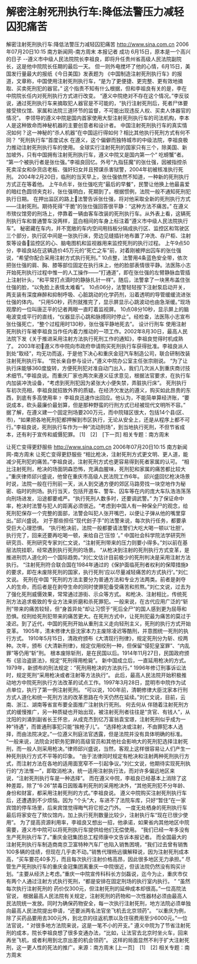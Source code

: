 # 解密注射死刑执行车:降低法警压力减轻囚犯痛苦

解密注射死刑执行车:降低法警压力减轻囚犯痛苦
http://www.sina.com.cn 2006年07月20日10:15 南方新闻网-南方周末
本报记者 成功
6月15日，原本是一个高兴的日子 --遵义市中级人民法院院长李祖良，即将升任贵州省高级人民法院副院长，这是他中院院长任期的最后一天。
但一则外电搅坏了他的心情，6月15日，美国发行量最大的报纸《今日美国》发表题为
《中国制造注射死刑执行车》的报道，文章称，中国使用注射死刑执行车，“是为了更便捷、更完整、更有效地摘取、买卖死刑犯的器官。”
这个指责不知有什么根据，但和李祖良有关的是，李在中院院长任内对死刑执行方式进行改变。
“遵义中院绝对不存在这个情况。”李反驳说，通过死刑执行车来摘取犯人器官是不可能的，“执行注射死刑后，死者尸体要接受殡仪馆、家属和法院三道环节的监督，不可能出现违反人权、买卖人体器官的情况”。
李领导的遵义中院是国内首家使用大型注射死刑执行车的司法机构，李本人是这种致命而神秘机器的主要创意者和设计者。
中国注射死刑执行车的真实情况如何？这一神秘的“杀人机器”在中国运行得如何？相比其他执行死刑方式有何不同？
“死刑执行车”首度试水
在遵义，这个偏僻而独特城市的中级法院，李祖良极力推动注射死刑执行车的使用。
全球实行注射死刑的国家只有三个，除美国、新加坡外，只有中国拥有注射死刑执行车，遵义中院又是国内第一个“ 吃螃蟹”者。
“第一个被执行者是张仕强。”李祖良回忆。外号“九指狂魔”的张仕强，因被指控杀死卖淫女和杂货店老板、强奸妇女并且预谋杀害狱警，2004年初被核准执行死刑。
2004年2月20日，临刑的当天早上，张仕强依然不知道，一种新的死刑执行方式正在等着他。
上午8点半，张仕强吃完“最后的早餐”，民警让他换上他最喜爱的暗红色圆领夹克衫，张仕强明白，死期到了。根据惯例，法院一般不通知死刑犯执行日期。
在押出监区的路上法警告诉张仕强，将对他采取全新的死刑执行方式——注射死刑。期待死得“干脆”的张仕强回答很平静：“这种方法不痛苦。”
在遵义市殡仪馆旁的刑场上，停靠着一辆由客车改装的死刑执行车。从外表上看，这辆死刑执行车和普通警车没两样，蓝白相间的车身上标注着“遵义市中级人民法院执行车”。
秘密藏在车内，并不宽敞的车内空间用挡板分隔成执行区、监控区和驾驶区三个部分，执行区中间是一张执行床，旁边见缝插针地布置了冲洗、存尸柜、注射泵等设备监控区的心、脑电图机和监视器用来监控死刑的执行过程。
上午9点50分，李祖良站在这辆造价45万元的“死亡之车”前，对着刚被押出囚车的张仕强说，“希望你配合采用注射方式执行死刑。”
10点整，法警用4条蓝色安全带，依次把张仕强的肩、胸、膝等部位固定在执行床上，他的脸部表情很平静。法医陈小志开始死刑执行过程中惟一的人工操作——“打通道”，即在张仕强的左臂静脉血管插上注射针头，“和平常打点滴时的静脉扎针一样”。随后，法警拿了一块黑布盖住张仕强的脸，“以免脸上表情太难看”。
10点06分，法警轻轻按下注射泵启动开关，两支装有深度麻醉和抑制呼吸、心脏跳动的化学药剂，沿着透明的导管缓缓流进张仕强的体内。
“只用50秒，药剂就推完了，显示屏显示心跳波动也由急渐缓。”现场观摩的一位叫唐正平的记者两眼一直盯着监视屏。
10点08分10秒，显示屏上的脑电波变成平行的直线，“仪器显示心跳和脉搏同时停止”。经检查，法医陈小志宣布张仕强死亡，“整个过程用时130秒，张仕强平静地死去”。
设计行刑车
使用注射死刑执行车被李祖良当作任内着力推动的一项工作。2002年8月30日，最高人民法院下发《关于推进采用注射方法执行死刑工作的通知》，李祖良觉得时机成熟了。
2003年初遵义市中院向市政府申请购买死刑执行车获得批准。李祖良派人到处“取经”，均无功而返，于是他下决心和重庆金冠汽车制造公司，联合研制改装注射死刑执行车。
“院长亲自参与设计。”遵义中院办公室主任张宗刚说。
“为了让执行床能够360度旋转，方便死刑犯对准自动门出入，我们几次派人到重庆商讨技术细节。”李祖良说。而重庆厂家也两次来遵义征求意见，根据法官要求，在执行车内加装冲洗设备，“考虑到死刑犯因为紧张大小便失禁，弄脏执行床”。
死刑执行车初次亮相，李祖良就招致外界的质疑。在经济欠发达的遵义，购买如此昂贵的东西，到底有多高使用率﹖
李祖良迅速作出回应。他认为，不能简单算经济账，“要说成本，砍头最廉价最划算，但是那种野蛮的行刑方式已经被现代文明所不容。”
据了解，在遵义建一个固定刑场要200万元，而中院辖区很大，包括14个县(区、市)，“如果把各地死刑犯都押解到市区执行，无论从安全上，还是从程序上都不可行。”李祖良说，死刑执行车作为一种“流动刑场”，到当地执行死刑，不但节省成本，还有利于宣传和威慑犯罪。
[1]　[2]　[下一页]
相关专题：南方周末 

让死亡变得更舒服些
http://www.sina.com.cn 2006年07月20日10:15 南方新闻网-南方周末
让死亡变得更舒服些
“相比枪决，注射死刑方式更文明、更人道，能减少死刑犯的痛苦。”李祖良说，注射死刑方式也更容易得到死者家属的认可。
“相比注射死刑，枪决的场面阴森恐怖，充满血腥味，死刑犯和家属的痛苦都比较大
。”重庆律师邱兴盛说，他曾在重庆市高级人民法院工作6年。
邱兴盛回忆枪决场景时说，法院一般在行刑前一天，派人到交通方便的郊区马路旁找一块空地作为秘密、临时的刑场。执行当天，包括开道车、警车、囚车等在内的庞大车队浩浩荡荡向刑场进发，沿途都要戒严。“执行死刑人数多时，还要调武警。”
为了保证命中率，枪决时法警与犯人的距离必须很近。“考虑到中国人有一种保全尸的观念，给死刑犯保存一个完整的面部，法警会叫犯人张开嘴巴，以便让子弹从他的嘴里穿出。”邱兴盛说。
对于那些担任“现代刽子手”的法警来说，每次执行任务，都要承受巨大心理恐惧。
“执行枪决前，法院一般都要请法警们大吃大喝一顿以‘壮胆’。执行完了，回来还要再吃喝一顿，来给自己‘压惊 ’。”
中国社会科学院法学研究所研究员、死刑研究专家刘仁文说，“注射死刑带来的压力则要小得多。”刘以前在基层法院挂职，经常遇到执行死刑的场景。
“从枪决到注射的死刑执行方式变革，是推进刑罚人道化的一个国际趋势。”刘仁文估计目前极少的死刑判决是采用注射方法执行。
“注射死刑符合联合国在1984年通过的《保护面临死刑者权利的保障措施》的要求，即在未废除死刑的国家，执行死刑‘应以尽量减轻痛苦的方式执行’。”刘仁文说。
死刑在中国
“死刑的方法主要分为普通方法和专业方法两类。前者是剥夺人的生命，而后者是在剥夺生命的同时使罪犯备受痛苦和煎熬。”刘仁文说，过去为了强化死刑威慑效果，常常通过游街、示众等方式。
和枪决、注射相比，传统死刑方法追求极致的专业方法来折磨和杀死罪犯。一般来说，在古代应用广泛的“斩刑”带来的痛苦较轻，但“身首异处”却让习惯于“死后全尸”的国人感到更为屈辱和恐惧。绞刑给死刑犯带来的痛苦更大。在死刑方式中，让死刑犯最为痛苦的莫过于凌迟。到了近代，中国的死刑开始从重刑主义走向轻刑主义，死刑的执行方式开始变革。 1905年，清末修律大臣沈家本力主废除凌迟等酷刑，并意图统一死刑的执行方式。
1910年5月15日，清政府颁布《大清现行刑律》，规定死刑分为斩、绞两种。次年，颁布《大清新刑律》，规定仅用绞刑一种，但保留“侵犯皇室罪”、“内乱罪”等仍用“斩”刑。
根本废除斩刑，是在民国以后。1914年11月27日，民国政府颁布《惩治盗匪法》，规定“死刑得用枪毙”。
新中国成立后，一直延用枪决的方式。1979年，新颁布的刑法规定：“死刑用枪决的方法执行。”
1996年修订刑事诉讼法时，规定死刑“采用枪决或者注射等方法执行”。
此后，最高人民法院开始积极推动地方中院死刑执行方法改革的试点工作。1997年3月28日，昆明市中院作为试点单位，执行了第一例注射死刑。
“可以说，100年前，清朝修律大臣沈家本行刑方式人道化和统一死刑方法的改革思路在今天仍然在延续。”刘仁文说，目前，云南、浙江、湖南等省宣布要全面推广注射执行死刑。
何去何从
伴随着注射死刑方式的缓慢推广，另一种质疑也开始出现，被注射死刑者往往是“贪官、有钱人”，从沈阳的刘涌到副省长王怀忠，从成克杰到亿万富翁袁宝璟，注射死刑似乎成为一种“待遇”，而普通刑事犯只能“挨枪子儿”。
“选择枪决或注射，不由罪犯本人选择，而由法院决定。”一位遵义刑庭法官透露，但是法院并没有具体明确的标准。
“一般来说，法院会对职务犯罪的高级官员和其他社会影响大的死刑犯选择注射死刑，而一般人则采用枪决。”律师邱兴盛说，当然，客观上这样很容易让人们产生一种死刑执行方式不平等的印象。
“由于法律同时规定有枪决和注射两种死刑执行方式，而注射方法在各地的适用面宽窄不一引起争议。”刘仁文说，他期待实现死刑执行的“方法惟一”，即取消枪决，统一适用注射执行法，而对许多偏远地区来说，“注射死刑执行车是一种选择”。
而在遵义中院，李祖良已经基本上消除了这种差距，除了“6·26”禁毒日因贩毒判死刑的采用枪决外，“其他死刑犯不分年龄、身份和财富，都采用注射死刑的方式。”李祖良说。
遵义中院购买注射死刑执行车后，还遭遇到不少烦恼。因为 “个头”大，车进不了法院车库，只好“暂住”在一家宾馆的停车场里，后来宾馆觉得晦气将它拒之门外。
一度无处栖身的死刑执行车最后将家安在了殡仪馆内，加上执行死刑数量比较少，注射执行车“现在已很少使用”。
为了提高资源利用率，李祖良又想出一招，他承诺，如果省内其他地区中院需要，遵义市中院可以将死刑执行车提供给他们无偿使用。
“我们已经一年多没有生产死刑执行车了。”重庆金冠集团总工程师康中文告诉本报记者。
而全国最大的注射死刑执行车制造商南京卫富特种汽车厂也陷入销售困境，“我们过去曾有销售100多辆的佳绩，但现在几乎卖不动。”销售代理杨远骥解释说，因为注射死刑成本高，“买车要花40多万，而且每次执行注射价格高昂，因此很多地区无力承担。”
尽管生产死刑执行车的重庆金冠集团离重庆一中院很近，但该法院仍然没有购买计划。“主要从经济上考虑。”重庆一中院宣传科科长方剑磊说，迄今为止，重庆市仅有两个人通过注射方式执行死刑，“都是安排在固定刑场的执行室内执行。 ”
“虽然每次执行注射死刑的
药价仅300元，但注射死刑的延伸成本却很高。”一位高院法官说，
根据最高人民法院有关规定，注射死刑的药物和一次性器材必须由最高人民法院统一发放。同时为确保药物安全，每一次执行注射死刑，地方法院必须单独向最高人民法院提出申请，“还要派两名法官坐飞机去北京领药”。
“以重庆为例，除了买药品要用去300元外，到北京的往返机票以及住宿费用至少6000元。”一位法官说，“ 对很多地方法院来说，这是一笔不小的开支。”
遵义中院为了节省注射死刑的成本，院长李祖良想了很多变通办法，“比如，让法官去北京时坐火车，回来再坐飞机，或者利用到北京出差的机会领药”。
这样的局面显然不利于扩大注射死刑，这一更人性的死法的推广。来源：南方周末
[上一页]　[1]　[2]
相关专题：南方周末 

